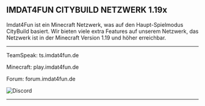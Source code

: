 ## IMDAT4FUN CITYBUILD NETZWERK 1.19x

Imdat4Fun ist ein Minecraft Netzwerk, was auf den Haupt-Spielmodus CityBuild basiert. Wir bieten viele extra Features auf unserem Netzwerk, das Netzwerk ist in der Minecraft Version 1.19 und höher erreichbar.
  
-----

TeamSpeak: ts.imdat4fun.de

Minecraft: play.imdat4fun.de

Forum: forum.imdat4fun.de

![Discord](https://img.shields.io/discord/910580472025845762?color=blue&label=discord&logo=discord&logoColor=white&style=for-the-badge)

-----

